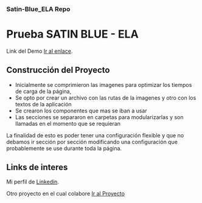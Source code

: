### Satin-Blue_ELA Repo

# Prueba SATIN BLUE - ELA

Link del Demo [Ir al enlace](https://stevencardona.github.io/Satin-Blue_ELA/).

## Construcción del Proyecto

-   Inicialmente se comprimieron las imagenes para optimizar los tiempos de carga de la página,
-   Se opto por crear un archivo con las rutas de la imagenes y otro con los textos de la aplicación
-   Se crearon los componentes que mas se iban a usar
-   Las secciones se separaron en carpetas para modularizarlas y son llamadas en el momento que se requieran

La finalidad de esto es poder tener una configuración flexible y que no debamos ir sección por sección modificando una configuración que probablemente se use durante toda la página.

## Links de interes

Mi perfil de [Linkedin](https://www.linkedin.com/in/stevencardona/).

Otro proyecto en el cual colabore [Ir al Proyecto](https://stevencar2004.github.io/la_cuisine/)
